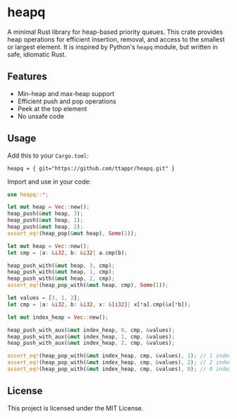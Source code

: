 # heapq

A minimal Rust library for heap-based priority queues. This crate provides
heap operations for efficient insertion, removal, and access to the smallest
or largest element. It is inspired by Python's `heapq` module, but written
in safe, idiomatic Rust.

## Features

- Min-heap and max-heap support
- Efficient push and pop operations
- Peek at the top element
- No unsafe code

## Usage

Add this to your `Cargo.toml`:

```
heapq = { git="https://github.com/ttappr/heapq.git" }
```

Import and use in your code:

```rust
use heapq::*;

let mut heap = Vec::new();
heap_push(&mut heap, 3);
heap_push(&mut heap, 1);
heap_push(&mut heap, 2);
assert_eq!(heap_pop(&mut heap), Some(1));

let mut heap = Vec::new();
let cmp = |a: &i32, b: &i32| a.cmp(b);

heap_push_with(&mut heap, 3, cmp);
heap_push_with(&mut heap, 1, cmp);
heap_push_with(&mut heap, 2, cmp);
assert_eq!(heap_pop_with(&mut heap, cmp), Some(1));

let values = [3, 1, 2];
let cmp = |a: &i32, b: &i32, x: &[i32]| x[*a].cmp(&x[*b]);

let mut index_heap = Vec::new();

heap_push_with_aux(&mut index_heap, 0, cmp, &values);
heap_push_with_aux(&mut index_heap, 1, cmp, &values);
heap_push_with_aux(&mut index_heap, 2, cmp, &values);

assert_eq!(heap_pop_with(&mut index_heap, cmp, &values), 1); // 1 indexes 1.
assert_eq!(heap_pop_with(&mut index_heap, cmp, &values), 2); // 2 indexes 2.
assert_eq!(heap_pop_with(&mut index_heap, cmp, &values), 0); // 0 indexes 3.
```

## License

This project is licensed under the MIT License.
